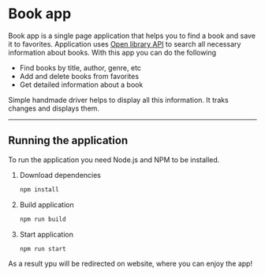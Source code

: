 # Book app

Book app is a single page application that helps you to find a book and save it to favorites. Application uses [Open library API](https://openlibrary.org/developers/api) to search all necessary information about books. With this app you can do the following

* Find books by title, author, genre, etc
* Add and delete books from favorites
* Get detailed information about a book

Simple handmade driver helps to display all this information.
It traks changes and displays them.

---

## Running the application

To run the application you need Node.js and NPM to be installed.

1. Download dependencies

    ```bash
    npm install
    ```

2. Build application

    ```bash
    npm run build
    ```

3. Start application

    ```bash
    npm run start
    ```

As a result ypu will be redirected on website, where you can enjoy the app!
